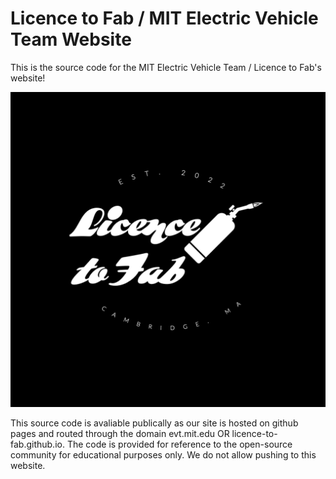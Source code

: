 # Licence to Fab / MIT Electric Vehicle Team Website

This is the source code for the MIT Electric Vehicle Team / Licence to Fab's website! 

![](/Licence%20to%20Fab%20Logos/l2f_Masthead_black.png)

This source code is avaliable publically as our site is hosted on github pages and routed through the domain evt.mit.edu OR licence-to-fab.github.io. The code is provided for reference to the open-source community for educational purposes only. We do not allow pushing to this website. 